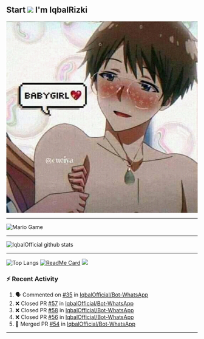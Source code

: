## Start <img src="https://github.com/TheDudeThatCode/TheDudeThatCode/blob/master/Assets/Hi.gif" width="29px"> I'm IqbalRizki
<img align="center" height="auto" src="https://raw.githubusercontent.com/Rizki0001/img/main/Rizki.jpg"/>

___

<img src="https://github.com/TheDudeThatCode/TheDudeThatCode/blob/master/Assets/Mario_Gameplay.gif" alt="Mario Game" width="600" />

___

![IqbalOfficial github stats](https://github-readme-stats.vercel.app/api?username=IqbalRizki&show_icons=true&theme=buefy&show_owner=true)
___

![Top Langs](https://github-readme-stats.vercel.app/api/top-langs/?username=IqbalRizki&theme=buefy)
[![ReadMe Card](https://github-readme-stats.vercel.app/api/pin/?username=IqbalRizki&repo=termux-wabot&theme=buefy)](https://github.com/IqbalOfficial/Bot-WhatsApp)
![](https://github-profile-trophy.vercel.app/?username=IqbalOfficial&row=2&column=3)

### :zap: Recent Activity

<!--START_SECTION:activity-->
1. 🗣 Commented on [#35](https://github.com/IqbalOfficial/Bot-WhatsApp/issues/35) in [IqbalOfficial/Bot-WhatsApp](https://github.com/IqbalOfficial/Bot-WhatsApp)
2. ❌ Closed PR [#57](https://github.com/IqbalOfficial/Bot-WhatsApp/pull/57) in [IqbalOfficial/Bot-WhatsApp](https://github.com/IqbalOfficial/Bot-WhatsApp)
3. ❌ Closed PR [#58](https://github.com/IqbalOfficial/Bot-WhatsApp/pull/58) in [IqbalOfficial/Bot-WhatsApp](https://github.com/IqbalOfficial/Bot-WhatsApp)
4. ❌ Closed PR [#56](https://github.com/IqbalOfficial/Bot-WhatsApp/pull/56) in [IqbalOfficial/Bot-WhatsApp](https://github.com/IqbalOfficial/Bot-WhatsApp)
5. 🎉 Merged PR [#54](https://github.com/IqbalOfficial/Bot-WhatsApp/pull/54) in [IqbalOfficial/Bot-WhatsApp](https://github.com/IqbalOfficial/Bot-WhatsApp)
<!--END_SECTION:activity-->

---

<!--START_SECTION:waka-->

<!--END_SECTION:waka-->
